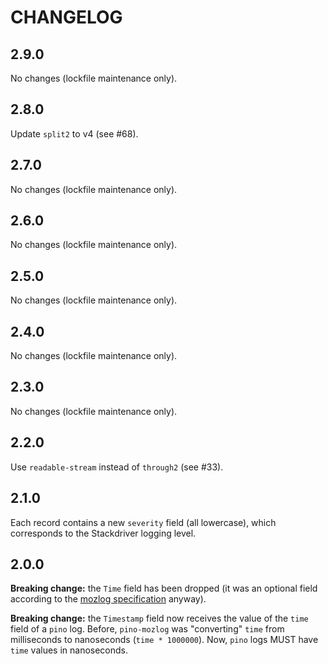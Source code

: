 # CHANGELOG

## 2.9.0

No changes (lockfile maintenance only).

## 2.8.0

Update `split2` to v4 (see #68).

## 2.7.0

No changes (lockfile maintenance only).

## 2.6.0

No changes (lockfile maintenance only).

## 2.5.0

No changes (lockfile maintenance only).

## 2.4.0

No changes (lockfile maintenance only).

## 2.3.0

No changes (lockfile maintenance only).

## 2.2.0

Use `readable-stream` instead of `through2` (see #33).

## 2.1.0

Each record contains a new `severity` field (all lowercase), which corresponds to the Stackdriver logging level.

## 2.0.0

**Breaking change:** the `Time` field has been dropped (it was an optional field according to the [mozlog specification](https://wiki.mozilla.org/Firefox/Services/Logging) anyway).

**Breaking change:** the `Timestamp` field now receives the value of the `time` field of a `pino` log. Before, `pino-mozlog` was "converting" `time` from milliseconds to nanoseconds (`time * 1000000`). Now, `pino` logs MUST have `time` values in nanoseconds.
